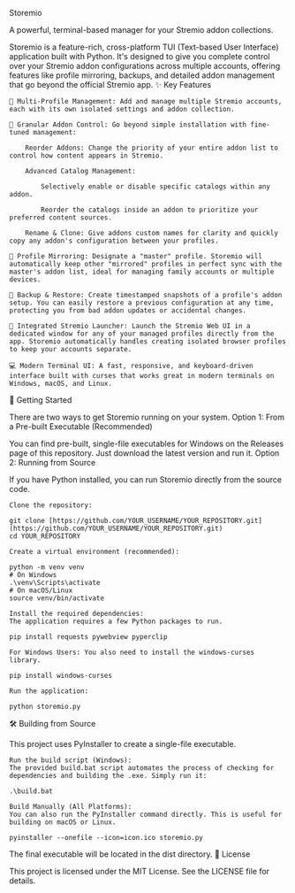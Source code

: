 Storemio

A powerful, terminal-based manager for your Stremio addon collections.

Storemio is a feature-rich, cross-platform TUI (Text-based User Interface) application built with Python. It's designed to give you complete control over your Stremio addon configurations across multiple accounts, offering features like profile mirroring, backups, and detailed addon management that go beyond the official Stremio app.
✨ Key Features

    👤 Multi-Profile Management: Add and manage multiple Stremio accounts, each with its own isolated settings and addon collection.

    🔧 Granular Addon Control: Go beyond simple installation with fine-tuned management:

        Reorder Addons: Change the priority of your entire addon list to control how content appears in Stremio.

        Advanced Catalog Management:

            Selectively enable or disable specific catalogs within any addon.

            Reorder the catalogs inside an addon to prioritize your preferred content sources.

        Rename & Clone: Give addons custom names for clarity and quickly copy any addon's configuration between your profiles.

    🔄 Profile Mirroring: Designate a "master" profile. Storemio will automatically keep other "mirrored" profiles in perfect sync with the master's addon list, ideal for managing family accounts or multiple devices.

    💾 Backup & Restore: Create timestamped snapshots of a profile's addon setup. You can easily restore a previous configuration at any time, protecting you from bad addon updates or accidental changes.

    🚀 Integrated Stremio Launcher: Launch the Stremio Web UI in a dedicated window for any of your managed profiles directly from the app. Storemio automatically handles creating isolated browser profiles to keep your accounts separate.

    💻 Modern Terminal UI: A fast, responsive, and keyboard-driven interface built with curses that works great in modern terminals on Windows, macOS, and Linux.

🚀 Getting Started

There are two ways to get Storemio running on your system.
Option 1: From a Pre-built Executable (Recommended)

You can find pre-built, single-file executables for Windows on the Releases page of this repository. Just download the latest version and run it.
Option 2: Running from Source

If you have Python installed, you can run Storemio directly from the source code.

    Clone the repository:

    git clone [https://github.com/YOUR_USERNAME/YOUR_REPOSITORY.git](https://github.com/YOUR_USERNAME/YOUR_REPOSITORY.git)
    cd YOUR_REPOSITORY

    Create a virtual environment (recommended):

    python -m venv venv
    # On Windows
    .\venv\Scripts\activate
    # On macOS/Linux
    source venv/bin/activate

    Install the required dependencies:
    The application requires a few Python packages to run.

    pip install requests pywebview pyperclip

    For Windows Users: You also need to install the windows-curses library.

    pip install windows-curses

    Run the application:

    python storemio.py

🛠️ Building from Source

This project uses PyInstaller to create a single-file executable.

    Run the build script (Windows):
    The provided build.bat script automates the process of checking for dependencies and building the .exe. Simply run it:

    .\build.bat

    Build Manually (All Platforms):
    You can also run the PyInstaller command directly. This is useful for building on macOS or Linux.

    pyinstaller --onefile --icon=icon.ico storemio.py

The final executable will be located in the dist directory.
📄 License

This project is licensed under the MIT License. See the LICENSE file for details.
